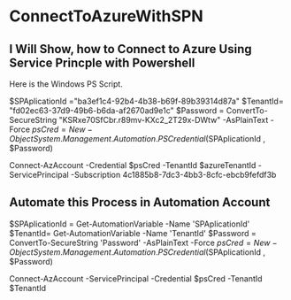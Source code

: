 # ConnectToAzureWithSPN


## I Will Show, how to Connect to Azure Using Service Princple with Powershell



Here is the Windows PS Script.

$SPAplicationId ="ba3ef1c4-92b4-4b38-b69f-89b39314d87a"
$TenantId= "fd02ec63-37d9-49b6-b6da-af2670ad9e1c"
$Password = ConvertTo-SecureString "KSRxe70SfCbr.r89mv-KXc2_2T29x-DWtw" -AsPlainText -Force
$psCred = New-Object System.Management.Automation.PSCredential($SPAplicationId , $Password)

Connect-AzAccount -Credential $psCred -TenantId $azureTenantId  -ServicePrincipal -Subscription 4c1885b8-7dc3-4bb3-8cfc-ebcb9fefdf3b


## Automate this Process in Automation Account

$SPAplicationId = Get-AutomationVariable -Name 'SPAplicationId'
$TenantId= Get-AutomationVariable -Name 'TenantId'
$Password = ConvertTo-SecureString 'Password' -AsPlainText -Force
$psCred = New-Object System.Management.Automation.PSCredential($SPAplicationId , $Password)


Connect-AzAccount -ServicePrincipal -Credential $psCred -TenantId $TenantId
